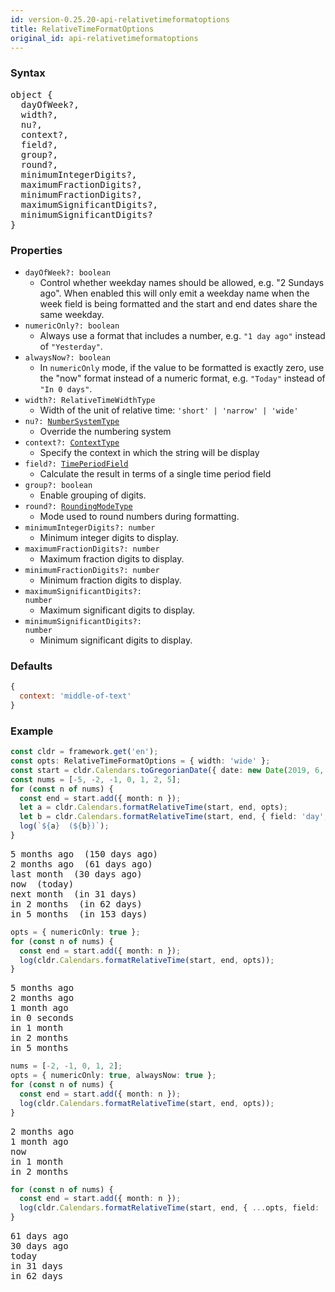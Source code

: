 ```yaml
---
id: version-0.25.20-api-relativetimeformatoptions
title: RelativeTimeFormatOptions
original_id: api-relativetimeformatoptions
---
```


### Syntax

<pre class="syntax">
object {
  dayOfWeek?,
  width?,
  nu?,
  context?,
  field?,
  group?,
  round?,
  minimumIntegerDigits?,
  maximumFractionDigits?,
  minimumFractionDigits?,
  maximumSignificantDigits?,
  minimumSignificantDigits?
}
</pre>

### Properties
  - <code class="def">dayOfWeek?: <span>boolean</span></code>
    - Control whether weekday names should be allowed, e.g. "2 Sundays ago". When enabled this will only emit a weekday name when the week field is being formatted and the start and end dates share the same weekday.
  - <code class="def">numericOnly?: <span>boolean</span></code>
    - Always use a format that includes a number, e.g. `"1 day ago"` instead of `"Yesterday"`.
  - <code class="def">alwaysNow?: <span>boolean</span></code>
    - In `numericOnly` mode, if the value to be formatted is exactly zero, use the "now" format instead of a numeric format, e.g. `"Today"` instead of `"In 0 days"`.
  - <code class="def">width?: <span>RelativeTimeWidthType</span></code>
    - Width of the unit of relative time: `'short' | 'narrow' | 'wide'`
  - <code class="def">nu?: <span>[NumberSystemType](api-numbersystemtype.html)</span></code>
    - Override the numbering system
  - <code class="def">context?: <span>[ContextType](api-contexttype.html)</span></code>
    - Specify the context in which the string will be display
  - <code class="def">field?: <span>[TimePeriodField](api-timeperiodfield)</span></code>
    - Calculate the result in terms of a single time period field
  - <code class="def">group?: <span>boolean</span></code>
    - Enable grouping of digits.
  - <code class="def">round?: <span>[RoundingModeType](api-roundingmodetype.html)</span></code>
    - Mode used to round numbers during formatting.
  - <code class="def">minimumIntegerDigits?: <span>number</span></code>
    - Minimum integer digits to display.
  - <code class="def">maximumFractionDigits?: <span>number</span></code>
    - Maximum fraction digits to display.
  - <code class="def">minimumFractionDigits?: <span>number</span></code>
    - Minimum fraction digits to display.
  - <code class="def">maximumSignificantDigits?: <span>number</span></code>
    - Maximum significant digits to display.
  - <code class="def">minimumSignificantDigits?: <span>number</span></code>
    - Minimum significant digits to display.


### Defaults

```javascript
{
  context: 'middle-of-text'
}
```

### Example

```typescript
const cldr = framework.get('en');
const opts: RelativeTimeFormatOptions = { width: 'wide' };
const start = cldr.Calendars.toGregorianDate({ date: new Date(2019, 6, 11) });
const nums = [-5, -2, -1, 0, 1, 2, 5];
for (const n of nums) {
  const end = start.add({ month: n });
  let a = cldr.Calendars.formatRelativeTime(start, end, opts);
  let b = cldr.Calendars.formatRelativeTime(start, end, { field: 'day', ...opts });
  log(`${a}  (${b})`);
}
```
<pre class="output">
5 months ago  (150 days ago)
2 months ago  (61 days ago)
last month  (30 days ago)
now  (today)
next month  (in 31 days)
in 2 months  (in 62 days)
in 5 months  (in 153 days)
</pre>

```typescript
opts = { numericOnly: true };
for (const n of nums) {
  const end = start.add({ month: n });
  log(cldr.Calendars.formatRelativeTime(start, end, opts));
}
```
<pre class="output">
5 months ago
2 months ago
1 month ago
in 0 seconds
in 1 month
in 2 months
in 5 months
</pre>

```typescript
nums = [-2, -1, 0, 1, 2];
opts = { numericOnly: true, alwaysNow: true };
for (const n of nums) {
  const end = start.add({ month: n });
  log(cldr.Calendars.formatRelativeTime(start, end, opts));
}
```
<pre class="output">
2 months ago
1 month ago
now
in 1 month
in 2 months
</pre>

```typescript
for (const n of nums) {
  const end = start.add({ month: n });
  log(cldr.Calendars.formatRelativeTime(start, end, { ...opts, field: 'day' }));
}
```
<pre class="output">
61 days ago
30 days ago
today
in 31 days
in 62 days
</pre>